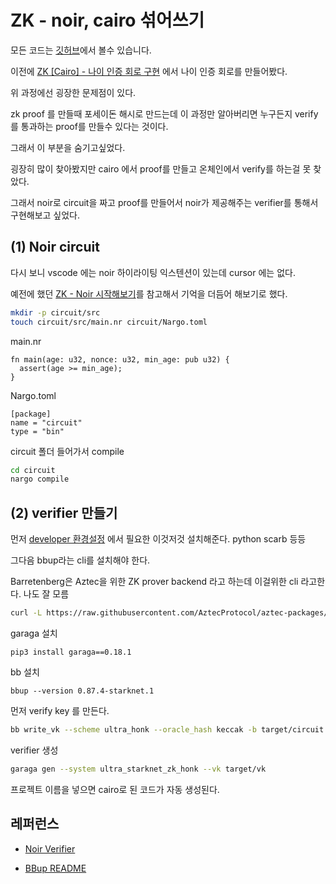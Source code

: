 # ZK - noir, cairo 섞어쓰기

모든 코드는 [깃허브](https://github.com/TeTedo/blog-code/tree/main/zk-noir-cairo)에서 볼수 있습니다.

이전에 [ZK [Cairo] - 나이 인증 회로 구현](https://github.com/TeTedo/blog-code/tree/main/zk-cairo-age-verify) 에서 나이 인증 회로를 만들어봤다.

위 과정에선 굉장한 문제점이 있다.

zk proof 를 만들때 포세이돈 해시로 만드는데 이 과정만 알아버리면 누구든지 verify를 통과하는 proof를 만들수 있다는 것이다.

그래서 이 부분을 숨기고싶었다.

굉장히 많이 찾아봤지만 cairo 에서 proof를 만들고 온체인에서 verify를 하는걸 못 찾았다.

그래서 noir로 circuit을 짜고 proof를 만들어서 noir가 제공해주는 verifier를 통해서 구현해보고 싶었다.

## (1) Noir circuit

다시 보니 vscode 에는 noir 하이라이팅 익스텐션이 있는데 cursor 에는 없다.

예전에 했던 [ZK - Noir 시작해보기](https://github.com/TeTedo/blog-code/tree/main/zk-start-noir)를 참고해서 기억을 더듬어 해보기로 했다.

```bash
mkdir -p circuit/src
touch circuit/src/main.nr circuit/Nargo.toml
```

main.nr

```nr
fn main(age: u32, nonce: u32, min_age: pub u32) {
  assert(age >= min_age);
}
```

Nargo.toml

```
[package]
name = "circuit"
type = "bin"
```

circuit 폴더 들어가서 compile

```bash
cd circuit
nargo compile
```

## (2) verifier 만들기

먼저 [developer 환경설정](https://garaga.gitbook.io/garaga/installation) 에서 필요한 이것저것 설치해준다. python scarb 등등

그다음 bbup라는 cli를 설치해야 한다.

Barretenberg은 Aztec을 위한 ZK prover backend 라고 하는데 이걸위한 cli 라고한다. 나도 잘 모름

```bash
curl -L https://raw.githubusercontent.com/AztecProtocol/aztec-packages/refs/heads/master/barretenberg/bbup/install | bash
```

garaga 설치

```
pip3 install garaga==0.18.1
```

bb 설치

```
bbup --version 0.87.4-starknet.1
```

먼저 verify key 를 만든다.

```bash
bb write_vk --scheme ultra_honk --oracle_hash keccak -b target/circuit.json -o target
```

verifier 생성

```bash
garaga gen --system ultra_starknet_zk_honk --vk target/vk
```

프로젝트 이름을 넣으면 cairo로 된 코드가 자동 생성된다.

## 레퍼런스

- [Noir Verifier](https://garaga.gitbook.io/garaga/smart-contract-generators/noir)

- [BBup README](https://github.com/AztecProtocol/aztec-packages/blob/master/barretenberg/bbup/README.md)
